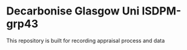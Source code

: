 # Decarbonise Glasgow Uni ISDPM-grp43

This repository is built for recording appraisal process and data